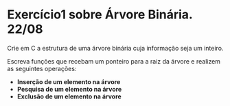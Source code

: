 # Exercício1 sobre Árvore Binária. 22/08

Crie em C a estrutura de uma árvore binária cuja informação seja um inteiro.

Escreva funções que recebam um ponteiro para a raiz da árvore e realizem as seguintes operações:

- **Inserção de um elemento na árvore**
- **Pesquisa de um elemento na árvore**
- **Exclusão de um elemento na árvore**

